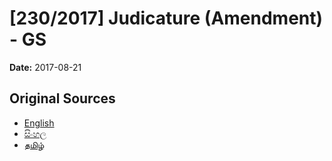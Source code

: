# [230/2017] Judicature (Amendment) - GS

**Date:** 2017-08-21

## Original Sources

- [English](https://documents.gov.lk/view/bills/2017/8/230-2017_E.pdf)
- [සිංහල](https://documents.gov.lk/view/bills/2017/8/230-2017_S.pdf)
- [தமிழ்](https://documents.gov.lk/view/bills/2017/8/230-2017_T.pdf)
